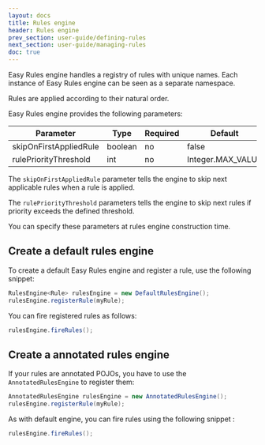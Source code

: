 ```yaml
---
layout: docs
title: Rules engine
header: Rules engine
prev_section: user-guide/defining-rules
next_section: user-guide/managing-rules
doc: true
---
```


Easy Rules engine handles a registry of rules with unique names. Each instance of Easy Rules engine can be seen as a separate namespace.

Rules are applied according to their natural order.

Easy Rules engine provides the following parameters:

<table>
    <thead>
    <tr class="active">
        <th>Parameter</th>
        <th>Type</th>
        <th>Required</th>
        <th>Default</th>
    </tr>
    </thead>
    <tbody>
    <tr>
        <td>skipOnFirstAppliedRule</td>
        <td>boolean</td>
        <td>no</td>
        <td>false</td>
    </tr>
    <tr>
        <td>rulePriorityThreshold</td>
        <td>int</td>
        <td>no</td>
        <td>Integer.MAX_VALUE</td>
    </tr>
    </tbody>
</table>

The `skipOnFirstAppliedRule` parameter tells the engine to skip next applicable rules when a rule is applied.

The `rulePriorityThreshold` parameters tells the engine to skip next rules if priority exceeds the defined threshold.

You can specify these parameters at rules engine construction time.

## Create a default rules engine

To create a default Easy Rules engine and register a rule, use the following snippet:

```java
RulesEngine<Rule> rulesEngine = new DefaultRulesEngine();
rulesEngine.registerRule(myRule);
```

You can fire registered rules as follows:

```java
rulesEngine.fireRules();
```

## Create a annotated rules engine

If your rules are annotated POJOs, you have to use the `AnnotatedRulesEngine` to register them:

```java
AnnotatedRulesEngine rulesEngine = new AnnotatedRulesEngine();
rulesEngine.registerRule(myRule);
```

As with default engine, you can fire rules using the following snippet :

```java
rulesEngine.fireRules();
```